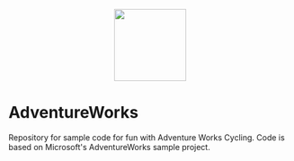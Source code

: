 <p align="center"><img width=128 height=128 src="https://github.com/theMickster/AdventureWorks/blob/master/_media/AdventureWorksCycling02.jpg"></p>

# AdventureWorks
Repository for sample code for fun with Adventure Works Cycling. Code is based on Microsoft's AdventureWorks sample project.

